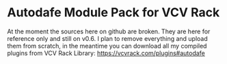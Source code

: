 # Autodafe Module Pack for VCV Rack

At the moment the sources here on github are broken. They are here for reference only and still on v0.6.
I plan to remove everything and upload them from scratch, in the meantime you can download all my compiled plugins from VCV Rack Library: https://vcvrack.com/plugins#autodafe
